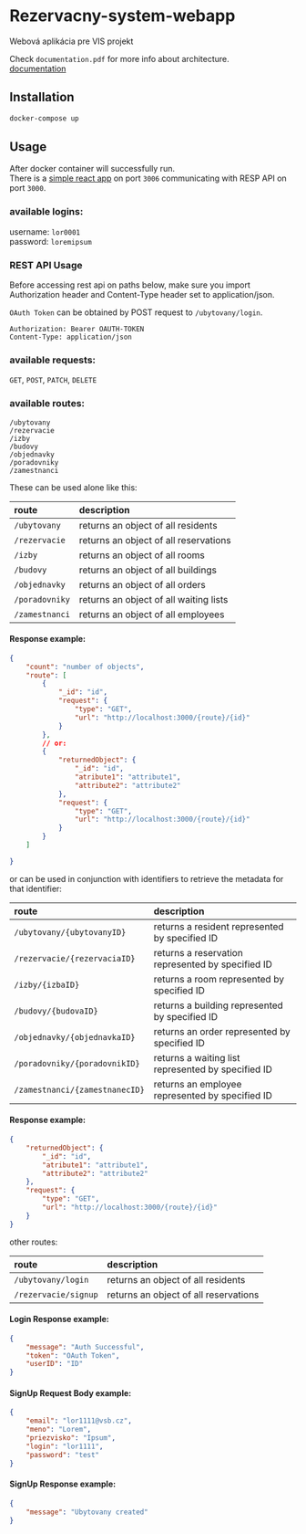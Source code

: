 # Rezervacny-system-webapp
Webová aplikácia pre VIS projekt

Check `documentation.pdf` for more info about architecture.\
[documentation](documentation.pdf)

## Installation

```bash
docker-compose up
```

## Usage

After docker container will successfully run.\
There is a [simple react app](http://localhost:3006) on port `3006` communicating with RESP API on port `3000`.

### available logins:

username: `lor0001`\
password: `loremipsum`

### REST API Usage

Before accessing rest api on paths below, make sure you import Authorization header and Content-Type header set to application/json.

`OAuth Token` can be obtained by POST request to `/ubytovany/login`.

```
Authorization: Bearer OAUTH-TOKEN
Content-Type: application/json
```

### available requests:

`GET`, `POST`, `PATCH`, `DELETE`

### available routes:

`/ubytovany`\
`/rezervacie`\
`/izby`\
`/budovy`\
`/objednavky`\
`/poradovniky`\
`/zamestnanci`

These can be used alone like this:

| route         | description                            |
|:--------------|:---------------------------------------|
| `/ubytovany`  | returns an object of all residents     | 
| `/rezervacie` | returns an object of all reservations  |
| `/izby`       | returns an object of all rooms         |
| `/budovy`     | returns an object of all buildings     |
| `/objednavky` | returns an object of all orders        |
| `/poradovniky`| returns an object of all waiting lists |
| `/zamestnanci`| returns an object of all employees     |

#### Response example:

```json
{
    "count": "number of objects",
    "route": [
        {
            "_id": "id",
            "request": {
                "type": "GET",
                "url": "http://localhost:3000/{route}/{id}"
            }
        },
        // or:
        {
            "returnedObject": {
                "_id": "id",
                "atribute1": "attribute1",
                "attribute2": "attribute2"
            },
            "request": {
                "type": "GET",
                "url": "http://localhost:3000/{route}/{id}"
            }
        }
    ]

}
```

or can be used in conjunction with identifiers to retrieve the metadata for that identifier:

| route                         | description                                         |
|:------------------------------|:----------------------------------------------------|
| `/ubytovany/{ubytovanyID}`    | returns a resident represented by specified ID      |
| `/rezervacie/{rezervaciaID}`  | returns a reservation represented by specified ID   |
| `/izby/{izbaID}`              | returns a room represented by specified ID          |
| `/budovy/{budovaID}`          | returns a building represented by specified ID      |
| `/objednavky/{objednavkaID}`  | returns an order represented by specified ID        |
| `/poradovniky/{poradovnikID}` | returns a waiting list represented by specified ID  |
| `/zamestnanci/{zamestnanecID}`| returns an employee represented by specified ID     |

#### Response example:

```json
{
    "returnedObject": {
        "_id": "id",
        "atribute1": "attribute1",
        "attribute2": "attribute2"
    },
    "request": {
        "type": "GET",
        "url": "http://localhost:3000/{route}/{id}"
    }
}
```

other routes:

| route                | description                       |
|:---------------------|:----------------------------------|
| `/ubytovany/login`   | returns an object of all residents |
| `/rezervacie/signup` | returns an object of all reservations |

#### Login Response example:

```json
{
    "message": "Auth Successful",
    "token": "OAuth Token",
    "userID": "ID"
}
```

#### SignUp Request Body example:

```json
{
    "email": "lor1111@vsb.cz",
    "meno": "Lorem",
    "priezvisko": "Ipsum",
    "login": "lor1111",
    "password": "test"
}
```

#### SignUp Response example:

```json
{
    "message": "Ubytovany created"
}
```